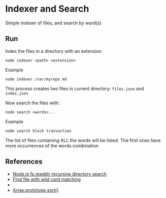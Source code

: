 # Indexer and Search

Simple indexer of files, and search by word(s)

## Run

Index the files in a directory with an extension
```
node indexer <path> <extension>
```

Example
```
node indexer /var/myrepo md
```

This process creates two files in current directory:
`files.json` and `index.json`

Now search the files with:
```
node search <words>...
```

Example
```
node search block transaction
```

The list of files containing ALL the words will be listed.
The first ones have more occurrences of the words combination

## References

- [Node.js fs.readdir recursive directory search](https://stackoverflow.com/questions/5827612/node-js-fs-readdir-recursive-directory-search)
- [Find file with wild card matching](https://stackoverflow.com/questions/21319602/find-file-with-wild-card-matching)
- [](https://stackoverflow.com/questions/15630770/node-js-check-if-path-is-file-or-directory)
- [Array.prototype.sort()](https://developer.mozilla.org/en-US/docs/Web/JavaScript/Reference/Global_Objects/Array/sort)

